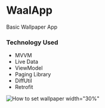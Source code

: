 # WaalApp

Basic Wallpaper App

### Technology Used

- MVVM
- Live Data
- ViewModel
- Paging Library
- DiffUtil
- Retrofit

![How to set wallpaper](https://github.com/FiratGURGUR/WaalApp/blob/master/app/screen/waal.gif) width="30%"
